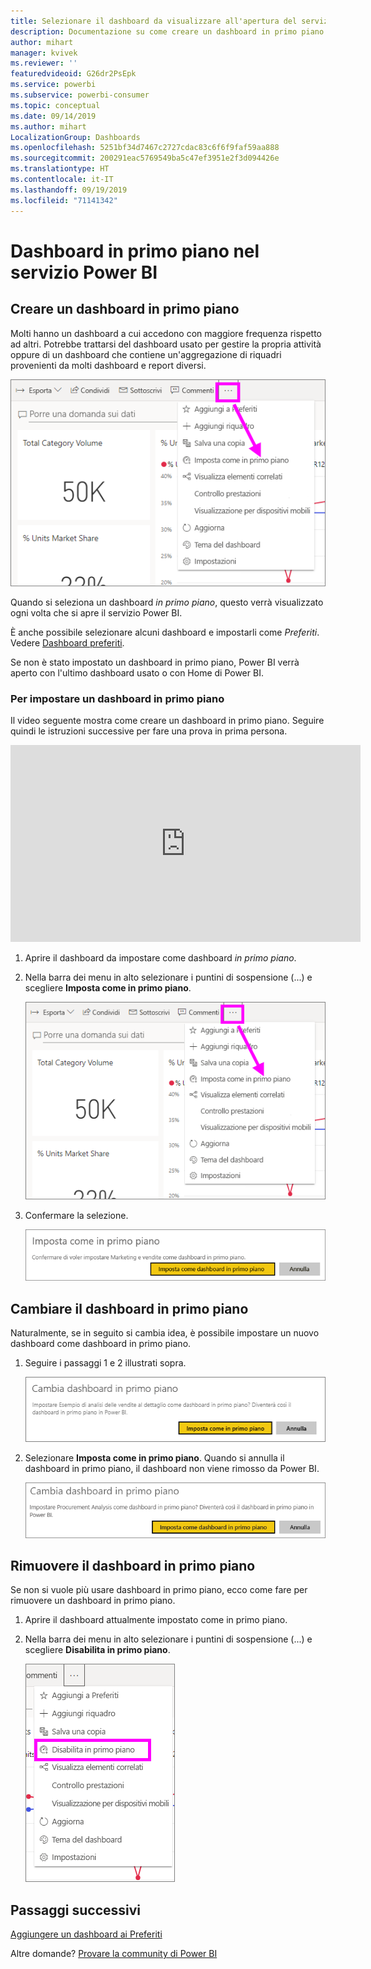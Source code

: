 ```yaml
---
title: Selezionare il dashboard da visualizzare all'apertura del servizio Power BI
description: Documentazione su come creare un dashboard in primo piano nel servizio Power BI
author: mihart
manager: kvivek
ms.reviewer: ''
featuredvideoid: G26dr2PsEpk
ms.service: powerbi
ms.subservice: powerbi-consumer
ms.topic: conceptual
ms.date: 09/14/2019
ms.author: mihart
LocalizationGroup: Dashboards
ms.openlocfilehash: 5251bf34d7467c2727cdac83c6f6f9faf59aa888
ms.sourcegitcommit: 200291eac5769549ba5c47ef3951e2f3d094426e
ms.translationtype: HT
ms.contentlocale: it-IT
ms.lasthandoff: 09/19/2019
ms.locfileid: "71141342"
---
```

# <a name="featured-dashboards-in-the-power-bi-service"></a>Dashboard in primo piano nel servizio Power BI
## <a name="create-a-featured-dashboard"></a>Creare un dashboard in primo piano
Molti hanno un dashboard a cui accedono con maggiore frequenza rispetto ad altri.  Potrebbe trattarsi del dashboard usato per gestire la propria attività oppure di un dashboard che contiene un'aggregazione di riquadri provenienti da molti dashboard e report diversi.

![Icona Imposta come in primo piano](./media/end-user-featured/power-bi-dropdown.png)

Quando si seleziona un dashboard *in primo piano*, questo verrà visualizzato ogni volta che si apre il servizio Power BI.  

È anche possibile selezionare alcuni dashboard e impostarli come *Preferiti*. Vedere [Dashboard preferiti](end-user-favorite.md).

Se non è stato impostato un dashboard in primo piano, Power BI verrà aperto con l'ultimo dashboard usato o con Home di Power BI.  

### <a name="to-set-a-dashboard-as-featured"></a>Per impostare un dashboard **in primo piano**
Il video seguente mostra come creare un dashboard in primo piano. Seguire quindi le istruzioni successive per fare una prova in prima persona.

<iframe width="560" height="315" src="https://www.youtube.com/embed/G26dr2PsEpk" frameborder="0" allowfullscreen></iframe>



1. Aprire il dashboard da impostare come dashboard *in primo piano*. 
2. Nella barra dei menu in alto selezionare i puntini di sospensione (...) e scegliere **Imposta come in primo piano**.  
   
    ![Icona Imposta come in primo piano](./media/end-user-featured/power-bi-dropdown.png)
3. Confermare la selezione.
   
    ![Dashboard impostato in primo piano](./media/end-user-featured/power-bi-featured-confirm.png)

## <a name="change-the-featured-dashboard"></a>Cambiare il dashboard in primo piano
Naturalmente, se in seguito si cambia idea, è possibile impostare un nuovo dashboard come dashboard in primo piano.

1. Seguire i passaggi 1 e 2 illustrati sopra.
   
    ![Finestra Cambia dashboard in primo piano](./media/end-user-featured/power-bi-change-feature.png)
2. Selezionare **Imposta come in primo piano**. Quando si annulla il dashboard in primo piano, il dashboard non viene rimosso da Power BI.  
   
    ![Messaggio di operazione completata](./media/end-user-featured/power-bi-unfeature-new.png)

## <a name="remove-the-featured-dashboard"></a>Rimuovere il dashboard in primo piano
Se non si vuole più usare dashboard in primo piano, ecco come fare per rimuovere un dashboard in primo piano.

1. Aprire il dashboard attualmente impostato come in primo piano.
2. Nella barra dei menu in alto selezionare i puntini di sospensione (...) e scegliere **Disabilita in primo piano**.

    ![Disabilita dashboard in primo piano selezionato](./media/end-user-featured/power-bi-unfeature-newer.png)
   
## <a name="next-steps"></a>Passaggi successivi
[Aggiungere un dashboard ai Preferiti](end-user-favorite.md)

Altre domande? [Provare la community di Power BI](http://community.powerbi.com/)

